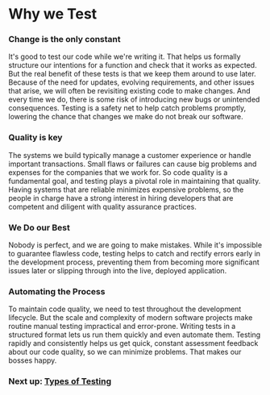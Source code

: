 # Why we Test

### Change is the only constant

It's good to test our code while we're writing it. That helps us formally structure our intentions for a function and check that it works as expected. But the real benefit of these tests is that we keep them around to use later. Because of the need for updates, evolving requirements, and other issues that arise, we will often be revisiting existing code to make changes. And every time we do, there is some risk of introducing new bugs or unintended consequences. Testing is a safety net to help catch problems promptly, lowering the chance that changes we make do not break our software.

### Quality is key

The systems we build typically manage a customer experience or handle important transactions. Small flaws or failures can cause big problems and expenses for the companies that we work for. So code quality is a fundamental goal, and testing plays a pivotal role in maintaining that quality. Having systems that are reliable minimizes expensive problems, so the people in charge have a strong interest in hiring developers that are competent and diligent with quality assurance practices.

### We Do our Best

Nobody is perfect, and we are going to make mistakes. While it's impossible to guarantee flawless code, testing helps to catch and rectify errors early in the development process, preventing them from becoming more significant issues later or slipping through into the live, deployed application.

### Automating the Process

To maintain code quality, we need to test throughout the development lifecycle. But the scale and complexity of modern software projects make routine manual testing impractical and error-prone. Writing tests in a structured format lets us run them quickly and even automate them. Testing rapidly and consistently helps us get quick, constant assessment feedback about our code quality, so we can minimize problems. That makes our bosses happy.

### Next up: [Types of Testing](lessons/TYPES.md)